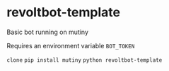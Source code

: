 # revoltbot-template
Basic bot running on mutiny

Requires an environment variable `BOT_TOKEN`

`clone`
`pip install mutiny`
`python revoltbot-template`
